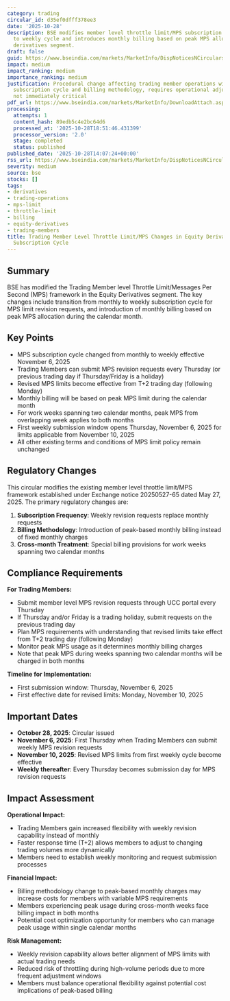 ```yaml
---
category: trading
circular_id: d35ef0dfff378ee3
date: '2025-10-28'
description: BSE modifies member level throttle limit/MPS subscription from monthly
  to weekly cycle and introduces monthly billing based on peak MPS allocation in equity
  derivatives segment.
draft: false
guid: https://www.bseindia.com/markets/MarketInfo/DispNoticesNCirculars.aspx?Noticeid={A1ED3056-034B-4276-AFBB-A3143F5E5F78}&noticeno=20251028-38&dt=10/28/2025&icount=38&totcount=64&flag=0
impact: medium
impact_ranking: medium
importance_ranking: medium
justification: Procedural change affecting trading member operations with modified
  subscription cycle and billing methodology, requires operational adjustments but
  not immediately critical
pdf_url: https://www.bseindia.com/markets/MarketInfo/DownloadAttach.aspx?id=20251028-38&attachedId=
processing:
  attempts: 1
  content_hash: 89edb5c4e2bc64d6
  processed_at: '2025-10-28T18:51:46.431399'
  processor_version: '2.0'
  stage: completed
  status: published
published_date: '2025-10-28T14:07:24+00:00'
rss_url: https://www.bseindia.com/markets/MarketInfo/DispNoticesNCirculars.aspx?Noticeid={A1ED3056-034B-4276-AFBB-A3143F5E5F78}&noticeno=20251028-38&dt=10/28/2025&icount=38&totcount=64&flag=0
severity: medium
source: bse
stocks: []
tags:
- derivatives
- trading-operations
- mps-limit
- throttle-limit
- billing
- equity-derivatives
- trading-members
title: Trading Member Level Throttle Limit/MPS Changes in Equity Derivatives - Weekly
  Subscription Cycle
---
```


## Summary

BSE has modified the Trading Member level Throttle Limit/Messages Per Second (MPS) framework in the Equity Derivatives segment. The key changes include transition from monthly to weekly subscription cycle for MPS limit revision requests, and introduction of monthly billing based on peak MPS allocation during the calendar month.

## Key Points

- MPS subscription cycle changed from monthly to weekly effective November 6, 2025
- Trading Members can submit MPS revision requests every Thursday (or previous trading day if Thursday/Friday is a holiday)
- Revised MPS limits become effective from T+2 trading day (following Monday)
- Monthly billing will be based on peak MPS limit during the calendar month
- For work weeks spanning two calendar months, peak MPS from overlapping week applies to both months
- First weekly submission window opens Thursday, November 6, 2025 for limits applicable from November 10, 2025
- All other existing terms and conditions of MPS limit policy remain unchanged

## Regulatory Changes

This circular modifies the existing member level throttle limit/MPS framework established under Exchange notice 20250527-65 dated May 27, 2025. The primary regulatory changes are:

1. **Subscription Frequency**: Weekly revision requests replace monthly requests
2. **Billing Methodology**: Introduction of peak-based monthly billing instead of fixed monthly charges
3. **Cross-month Treatment**: Special billing provisions for work weeks spanning two calendar months

## Compliance Requirements

**For Trading Members:**
- Submit member level MPS revision requests through UCC portal every Thursday
- If Thursday and/or Friday is a trading holiday, submit requests on the previous trading day
- Plan MPS requirements with understanding that revised limits take effect from T+2 trading day (following Monday)
- Monitor peak MPS usage as it determines monthly billing charges
- Note that peak MPS during weeks spanning two calendar months will be charged in both months

**Timeline for Implementation:**
- First submission window: Thursday, November 6, 2025
- First effective date for revised limits: Monday, November 10, 2025

## Important Dates

- **October 28, 2025**: Circular issued
- **November 6, 2025**: First Thursday when Trading Members can submit weekly MPS revision requests
- **November 10, 2025**: Revised MPS limits from first weekly cycle become effective
- **Weekly thereafter**: Every Thursday becomes submission day for MPS revision requests

## Impact Assessment

**Operational Impact:**
- Trading Members gain increased flexibility with weekly revision capability instead of monthly
- Faster response time (T+2) allows members to adjust to changing trading volumes more dynamically
- Members need to establish weekly monitoring and request submission processes

**Financial Impact:**
- Billing methodology change to peak-based monthly charges may increase costs for members with variable MPS requirements
- Members experiencing peak usage during cross-month weeks face billing impact in both months
- Potential cost optimization opportunity for members who can manage peak usage within single calendar months

**Risk Management:**
- Weekly revision capability allows better alignment of MPS limits with actual trading needs
- Reduced risk of throttling during high-volume periods due to more frequent adjustment windows
- Members must balance operational flexibility against potential cost implications of peak-based billing
